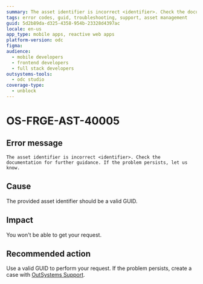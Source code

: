 ```yaml
---
summary: The asset identifier is incorrect <identifier>. Check the documentation for further guidance. If the problem persists, let us know.
tags: error codes, guid, troubleshooting, support, asset management
guid: 5d2b89da-d325-4358-954b-23328d4397ac
locale: en-us
app_type: mobile apps, reactive web apps
platform-version: odc
figma:
audience:
  - mobile developers
  - frontend developers
  - full stack developers
outsystems-tools:
  - odc studio
coverage-type:
  - unblock
---
```


# OS-FRGE-AST-40005

## Error message

`The asset identifier is incorrect <identifier>. Check the documentation for further guidance. If the problem persists, let us know.`

## Cause

The provided asset identifier should be a valid GUID.

## Impact

You won't be able to get your request.

## Recommended action

Use a valid GUID to perform your request.
If the problem persists, create a case with [OutSystems Support](https://www.outsystems.com/support/portal/open-support-case?ErrorCode=OS-FRGE-AST-40005).
